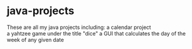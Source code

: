 # java-projects
These are all my java projects including: 
 a calendar project  
 a yahtzee game under the title "dice"
 a GUI that calculates the day of the week of any given date
